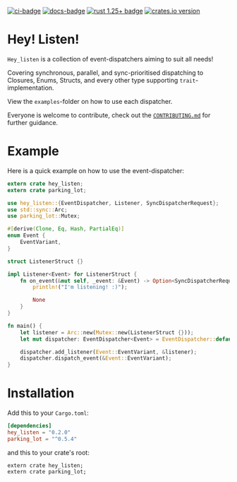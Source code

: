 [![ci-badge][]][ci] [![docs-badge][]][docs] [![rust 1.25+ badge]][rust 1.25+ link] [![crates.io version]][crates.io link]

# Hey! Listen!

`Hey_listen` is a collection of event-dispatchers aiming to suit all needs!

Covering synchronous, parallel, and sync-prioritised dispatching to Closures, Enums, Structs, and every other type supporting `trait`-implementation.

View the `examples`-folder on how to use each dispatcher.

Everyone is welcome to contribute, check out the [`CONTRIBUTING.md`](CONTRIBUTING.md) for further guidance.

# Example

Here is a quick example on how to use the event-dispatcher:

```rust
extern crate hey_listen;
extern crate parking_lot;

use hey_listen::{EventDispatcher, Listener, SyncDispatcherRequest};
use std::sync::Arc;
use parking_lot::Mutex;

#[derive(Clone, Eq, Hash, PartialEq)]
enum Event {
    EventVariant,
}

struct ListenerStruct {}

impl Listener<Event> for ListenerStruct {
    fn on_event(&mut self, _event: &Event) -> Option<SyncDispatcherRequest> {
        println!("I'm listening! :)");

        None
    }
}

fn main() {
    let listener = Arc::new(Mutex::new(ListenerStruct {}));
    let mut dispatcher: EventDispatcher<Event> = EventDispatcher::default();

    dispatcher.add_listener(Event::EventVariant, &listener);
    dispatcher.dispatch_event(&Event::EventVariant);
}

```

# Installation

Add this to your `Cargo.toml`:

```toml
[dependencies]
hey_listen = "0.2.0"
parking_lot = "^0.5.4"
```

and this to your crate's root:

```rust,ignore
extern crate hey_listen;
extern crate parking_lot;
```

[ci-badge]: https://img.shields.io/travis/Lakelezz/hey_listen.svg?style=flat-square&colorB=3fb732
[ci]: https://travis-ci.org/Lakelezz/hey_listen

[docs-badge]: https://img.shields.io/badge/docs-online-5023dd.svg?style=flat-square&colorB=32b6b7
[docs]: https://docs.rs/hey_listen

[rust 1.25+ badge]: https://img.shields.io/badge/rust-1.25+-93450a.svg?style=flat-square&colorB=ff9a0d
[rust 1.25+ link]: https://blog.rust-lang.org/2018/03/29/Rust-1.25.html

[crates.io link]: https://crates.io/crates/hey_listen
[crates.io version]: https://img.shields.io/crates/v/hey_listen.svg?style=flat-square&colorB=b73732
